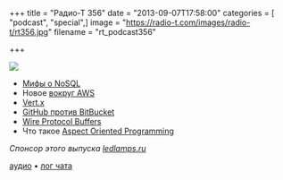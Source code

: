 +++
title = "Радио-Т 356"
date = "2013-09-07T17:58:00"
categories = [ "podcast", "special",]
image = "https://radio-t.com/images/radio-t/rt356.jpg"
filename = "rt_podcast356"

+++

![](https://radio-t.com/images/radio-t/rt356.jpg)

* [Мифы о NoSQL](http://www.itexto.com.br/devkico/en/?p=20)
* Новое [вокруг AWS](http://aws.typepad.com/aws/2013/09/new-aws-command-line-interface-cli.html)
* [Vert.x](http://vertx.io/docs.html)
* [GitHub против BitBucket](http://www.makeuseof.com/tag/love-github-4-reasons-why-you-should-host-your-code-on-bitbucket/)
* [Wire Protocol Buffers](http://corner.squareup.com/2013/08/introducing-wire.html)
* Что такое [Aspect Oriented Programming](http://know.cujojs.com/tutorials/aop/intro-to-aspect-oriented-programming)

_Спонсор этого выпуска [ledlamps.ru](http://ledlamps.ru)_

[аудио](https://cdn.radio-t.com/rt_podcast356.mp3) • [лог чата](http://chat.radio-t.com/logs/radio-t-356.html) <audio src="https://cdn.radio-t.com/rt_podcast356.mp3" preload="none"></audio>